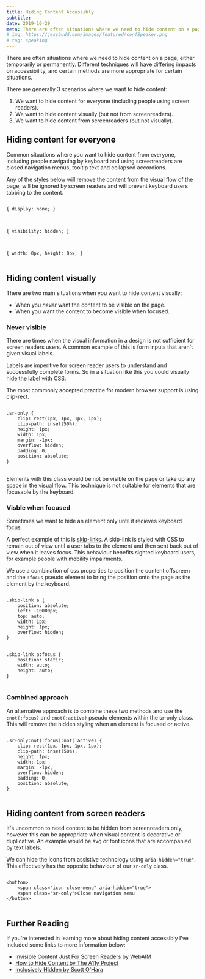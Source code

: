 ```yaml
---
title: Hiding Content Accessibly
subtitle: 
date: 2019-10-29
meta: There are often situations where we need to hide content on a page, here's how to do so accessibily.
# img: https://jessbudd.com/images/featured/confSpeaker.png
# tag: speaking
---
```


<p class="subtitle">There are often situations where we need to hide content on a page, either temporarily or permanently. Different techniques will have differing impacts on accessibility, and certain methods are more appropriate for certain situations.</p> 

<!-- 
I want to quickly cover some of those situations, and which method would be appropriate to ensure web accessibility.  -->

<!-- If you're new to accessibility, I recommend checking out <a href="#">Microsoft's What Is Inclusive Design</a>. -->

There are generally 3 scenarios where we want to hide content:

1. We want to hide content for everyone (including people using screen readers).
1. We want to hide content visually (but not from screenreaders).
1. We want to hide content from screenreaders (but not visually).

## Hiding content for everyone

<!-- ### Usecase: -->

Common situations where you want to hide content from everyone, including people navigating by keyboard and using screenreaders are closed navigation menus, tooltip text and collapsed accordions. 

Any of the styles below will  remove the content from the visual flow of the page, will be ignored by screen readers and will prevent keyboard users tabbing to the content. 

<!-- ### Method: -->
<pre>
<code class="language-css">
{ display: none; }
</code>
</pre>

<pre>
<code class="language-css">
{ visibility: hidden; }
</code>
</pre>

<pre>
<code class="language-css">
{ width: 0px, height: 0px; }
</code>
</pre>



## Hiding content visually

There are two main situations when you want to hide content visually:

- When you _never_ want the content to be visible on the page.
- When you want the content to become visible when focused.

### Never visible

There are times when the visual information in a design is not sufficient for screen readers users. A common example of this is form inputs that aren't given visual labels. 

Labels are imperitive for screen reader users to understand and successfully complete forms. So in a situation like this you could visually hide the label with CSS. 

The most commonly accepted practice for modern browser support is using clip-rect.

<pre>
<code class="language-css">
.sr-only {
    clip: rect(1px, 1px, 1px, 1px);
    clip-path: inset(50%);
    height: 1px;
    width: 1px;
    margin: -1px;
    overflow: hidden;
    padding: 0;
    position: absolute;
}
</code>
</pre>

Elements with this class would be not be visible on the page or take up any space in the visual flow. This technique is not suitable for elements that are focusable by the keyboard.

### Visble when focused

Sometimes we want to hide an element only until it recieves keyboard focus. 

A perfect example of this is [skip-links](https://webaim.org/techniques/skipnav/). A skip-link is styled with CSS to remain out of view until a user tabs to the element and then sent back out of view when it leaves focus. This behaviour benefits sighted keyboard users, for example people with mobility impairments.

<!-- ### Method - Visble when focused: -->

We use a combination of css properties to position the content offscreen and the ```:focus``` pseudo element to bring the position onto the page as the element by the keyboard.

<pre style="margin-bottom:0;">
<code class="language-css">
.skip-link a {
    position: absolute;
    left: -10000px;
    top: auto;
    width: 1px;
    height: 1px;
    overflow: hidden;
}
</code>
</pre>
<pre style="margin-top:0">
<code class="language-css">
.skip-link a:focus { 
    position: static; 
    width: auto; 
    height: auto;
}
</code>
</pre>


### Combined approach
An alternative approach is to combine these two methods and use the ```:not(:focus)``` and ```:not(:active)``` pseudo elements within the sr-only class. This will remove the hidden styling when an element is focused or active. 

<pre>
<code class="language-css">
.sr-only:not(:focus):not(:active) {
    clip: rect(1px, 1px, 1px, 1px);
    clip-path: inset(50%);
    height: 1px;
    width: 1px;
    margin: -1px;
    overflow: hidden;
    padding: 0;
    position: absolute;
}
</code>
</pre>

## Hiding content from screen readers

<!-- ### Usecase: -->

It's uncommon to need content to be hidden from screenreaders only, however this can be appropriate when visual content is decorative or duplicative. An example would be svg or font icons that are accompanied by text labels. 

We can hide the icons from assistive technology using ```aria-hidden="true"```. This effectively has the opposite behaviour of our ```sr-only``` class.

<!-- ### Method: -->

<pre>
<code class="language-markup">
&lt;button>
    &lt;span class="icon-close-menu" aria-hidden="true"></span> 
    &lt;span class="sr-only">Close navigation menu</span>
&lt;/button>
</code>
</pre>

## Further Reading

If you're interested in learning more about hiding content accessibly I've included some links to more information below:

- [Invisible Content Just For Screen Readers by WebAIM](https://webaim.org/techniques/css/invisiblecontent/)
- [How to Hide Content by The A11y Project](https://a11yproject.com/posts/how-to-hide-content/)
- [Inclusively Hidden by Scott O'Hara](https://www.scottohara.me/blog/2017/04/14/inclusively-hidden.html)

